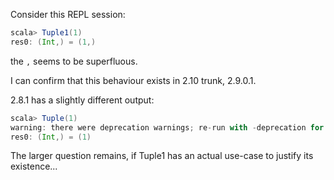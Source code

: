 Consider this REPL session: 

```scala
scala> Tuple1(1)
res0: (Int,) = (1,)
```

the `,` seems to be superfluous.

I can confirm that this behaviour exists in 2.10 trunk, 2.9.0.1.

2.8.1 has a slightly different output:

```scala
scala> Tuple(1)
warning: there were deprecation warnings; re-run with -deprecation for details
res0: (Int,) = (1)
```

The larger question remains, if Tuple1 has an actual use-case to justify its existence...
